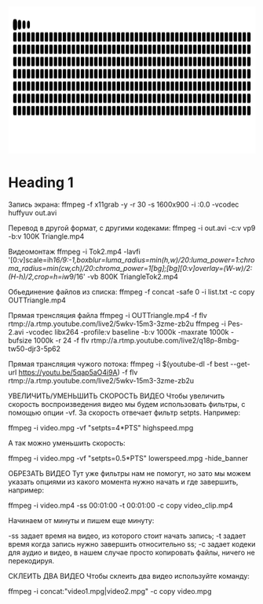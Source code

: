 <img src="https://github.com/yuliitezary/yuliitezary/blob/main/github-user-contribution.svg" width="1000" height="300"  /></p>
# Heading 1 #

   Запись экрана:
ffmpeg -f x11grab -y -r 30 -s 1600x900 -i :0.0 -vcodec huffyuv out.avi
 
Перевод в другой формат, с другими кодеками:
ffmpeg -i out.avi -c:v vp9 -b:v 100K Triangle.mp4
 
Видеомонтаж
ffmpeg -i Tok2.mp4 -lavfi '[0:v]scale=ih*16/9:-1,boxblur=luma_radius=min(h\,w)/20:luma_power=1:chroma_radius=min(cw\,ch)/20:chroma_power=1[bg];[bg][0:v]overlay=(W-w)/2:(H-h)/2,crop=h=iw*9/16' -vb 800K TriangleTok2.mp4
 
Обьединение файлов из списка:
ffmpeg -f concat -safe 0 -i list.txt -c copy OUTTriangle.mp4
 
Прямая тренсляция файла
ffmpeg -i OUTTriangle.mp4 -f flv rtmp://a.rtmp.youtube.com/live2/5wkv-15m3-3zme-zb2u
ffmpeg -i Pes-2.avi -vcodec libx264 -profile:v baseline -b:v 1000k -maxrate 1000k -bufsize 1000k -r 24 -f flv rtmp://a.rtmp.youtube.com/live2/q18p-8mbg-tw50-djr3-5p62
 
Прямая трансляция чужого потока:
ffmpeg -i $(youtube-dl -f best --get-url https://youtu.be/5qap5aO4i9A) -f flv rtmp://a.rtmp.youtube.com/live2/5wkv-15m3-3zme-zb2u

УВЕЛИЧИТЬ/УМЕНЬШИТЬ СКОРОСТЬ ВИДЕО
Чтобы увеличить скорость воспроизведения видео мы будем использовать фильтры, с помощью опции -vf. За скорость отвечает фильтр setpts. Например:

 ffmpeg -i video.mpg -vf "setpts=4*PTS" highspeed.mpg

А так можно уменьшить скорость:

 ffmpeg -i video.mpg -vf "setpts=0.5*PTS" lowerspeed.mpg -hide_banner

ОБРЕЗАТЬ ВИДЕО
Тут уже фильтры нам не помогут, но зато мы можем указать опциями из какого момента нужно начать и где завершить, например:

 ffmpeg -i video.mp4 -ss 00:01:00 -t 00:01:00 -c copy video_clip.mp4

Начинаем от минуты и пишем еще минуту:

-ss задает время на видео, из которого стоит начать запись;
-t задает время когда запись нужно завершить относительно ss;
-с задает кодеки для аудио и видео, в нашем случае просто копировать файлы, ничего не перекодируя.


СКЛЕИТЬ ДВА ВИДЕО
Чтобы склеить два видео используйте команду:

 ffmpeg -i concat:"video1.mpg|video2.mpg" -c copy video.mpg
